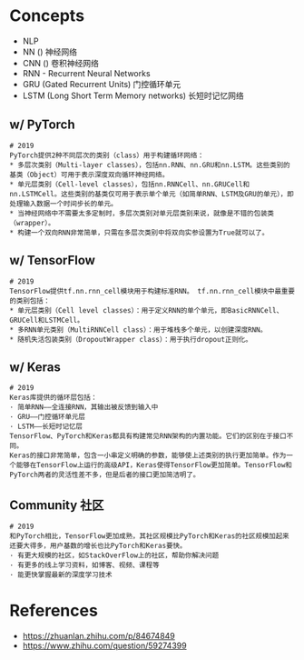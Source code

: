 # Concepts

* NLP
* NN () 神经网络
* CNN () 卷积神经网络
* RNN - Recurrent Neural Networks
* GRU (Gated Recurrent Units) 门控循环单元
* LSTM (Long Short Term Memory networks) 长短时记忆网络

## w/ PyTorch

```
# 2019
PyTorch提供2种不同层次的类别（class）用于构建循环网络：
* 多层次类别（Multi-layer classes），包括nn.RNN、nn.GRU和nn.LSTM。这些类别的基类（Object）可用于表示深度双向循环神经网络。
* 单元层类别（Cell-level classes），包括nn.RNNCell、nn.GRUCell和nn.LSTMCell。这些类别的基类仅可用于表示单个单元（如简单RNN、LSTM及GRU的单元），即处理输入数据一个时间步长的单元。
* 当神经网络中不需要太多定制时，多层次类别对单元层类别来说，就像是不错的包装类（wrapper）。
* 构建一个双向RNN非常简单，只需在多层次类别中将双向实参设置为True就可以了。
```

## w/ TensorFlow

```
# 2019
TensorFlow提供tf.nn.rnn_cell模块用于构建标准RNN。 tf.nn.rnn_cell模块中最重要的类别包括：
* 单元层类别（Cell level classes）：用于定义RNN的单个单元，即BasicRNNCell、GRUCell和LSTMCell。
* 多RNN单元类别（MultiRNNCell class）：用于堆栈多个单元，以创建深度RNN。
* 随机失活包装类别（DropoutWrapper class）：用于执行dropout正则化。
```

## w/ Keras

```
# 2019
Keras库提供的循环层包括：
· 简单RNN——全连接RNN，其输出被反馈到输入中
· GRU——门控循环单元层
· LSTM——长短时记忆层
TensorFlow、PyTorch和Keras都具有构建常见RNN架构的内置功能。它们的区别在于接口不同。
Keras的接口非常简单，包含一小串定义明确的参数，能够使上述类别的执行更加简单。作为一个能够在TensorFlow上运行的高级API，Keras使得TensorFlow更加简单。TensorFlow和PyTorch两者的灵活性差不多，但是后者的接口更加简洁明了。
```

## Community 社区

```
# 2019
和PyTorch相比，TensorFlow更加成熟，其社区规模比PyTorch和Keras的社区规模加起来还要大得多，用户基数的增长也比PyTorch和Keras要快。
· 有更大规模的社区，如StackOverFlow上的社区，帮助你解决问题
· 有更多的线上学习资料，如博客、视频、课程等
· 能更快掌握最新的深度学习技术
```

# References

* https://zhuanlan.zhihu.com/p/84674849
* https://www.zhihu.com/question/59274399
